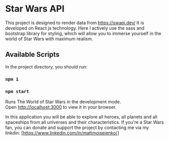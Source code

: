# Star Wars API
This project is designed to render data from https://swapi.dev/
It is developed on React js technology.
Here I actively use the sass and bootstrap library for styling, which will allow you to immerse yourself in the world of Star Wars with maximum realism.

## Available Scripts

In the project directory, you should run:

### `npm i`
### `npm start`
 
Runs The World of Star Wars in the development mode.\
Open [http://localhost:3000](http://localhost:3000) to view it in your browser.

In this application you will be able to explore all heroes, all planets and all spaceships from all universes and their characteristics.
If you're a Star Wars fan, you can donate and support the project by contacting me via my linkdin: [https://www.linkedin.com/in/mattmoiseienko/]
